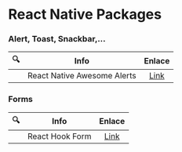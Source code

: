 # React Native Packages

### Alert, Toast, Snackbar,...

| 🔍  | Info                        |                                Enlace                                |
| :-: | --------------------------- | :------------------------------------------------------------------: |
|     | React Native Awesome Alerts | [Link](https://github.com/rishabhbhatia/react-native-awesome-alerts) |

### Forms

| 🔍  | Info            |                           Enlace                           |
| :-: | --------------- | :--------------------------------------------------------: |
|     | React Hook Form | [Link](https://github.com/react-hook-form/react-hook-form) |
